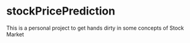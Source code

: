 # stockPricePrediction
This is a personal project to get hands dirty in some concepts of Stock Market

